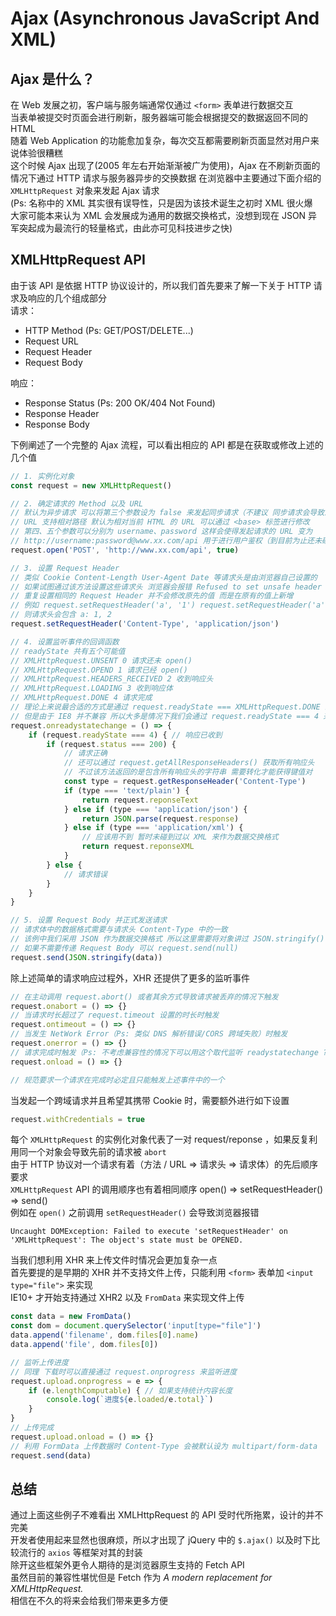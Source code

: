 # Ajax (Asynchronous JavaScript And XML)

## Ajax 是什么？
在 Web 发展之初，客户端与服务端通常仅通过 `<form>` 表单进行数据交互  
当表单被提交时页面会进行刷新，服务器端可能会根据提交的数据返回不同的 HTML  
随着 Web Application 的功能愈加复杂，每次交互都需要刷新页面显然对用户来说体验很糟糕  
这个时候 Ajax 出现了(2005 年左右开始渐渐被广为使用)，Ajax 在不刷新页面的情况下通过 HTTP 请求与服务器异步的交换数据 
在浏览器中主要通过下面介绍的 `XMLHttpRequest` 对象来发起 Ajax 请求  
(Ps: 名称中的 XML 其实很有误导性，只是因为该技术诞生之初时 XML 很火爆  
大家可能本来认为 XML 会发展成为通用的数据交换格式，没想到现在 JSON 异军突起成为最流行的轻量格式，由此亦可见科技进步之快)

## XMLHttpRequest API
由于该 API 是依据 HTTP 协议设计的，所以我们首先要来了解一下关于 HTTP 请求及响应的几个组成部分  
请求：
* HTTP Method (Ps: GET/POST/DELETE...)
* Request URL
* Request Header
* Request Body

响应：
* Response Status (Ps: 200 OK/404 Not Found)
* Response Header
* Response Body

下例阐述了一个完整的 Ajax 流程，可以看出相应的 API 都是在获取或修改上述的几个值
```js
// 1. 实例化对象
const request = new XMLHttpRequest()

// 2. 确定请求的 Method 以及 URL
// 默认为异步请求 可以将第三个参数设为 false 来发起同步请求（不建议 同步请求会导致浏览器阻塞）
// URL 支持相对路径 默认为相对当前 HTML 的 URL 可以通过 <base> 标签进行修改
// 第四、五个参数可以分别为 username、password 这样会使得发起请求的 URL 变为
// http://username:password@www.xx.com/api 用于进行用户鉴权（到目前为止还未碰到过这种形式 感觉应该用不到）
request.open('POST', 'http://www.xx.com/api', true)

// 3. 设置 Request Header
// 类似 Cookie Content-Length User-Agent Date 等请求头是由浏览器自己设置的
// 如果试图通过该方法设置这些请求头 浏览器会报错 Refused to set unsafe header "XXX"
// 重复设置相同的 Request Header 并不会修改原先的值 而是在原有的值上新增
// 例如 request.setRequestHeader('a', '1') request.setRequestHeader('a', '2')
// 则请求头会包含 a: 1, 2
request.setRequestHeader('Content-Type', 'application/json')

// 4. 设置监听事件的回调函数
// readyState 共有五个可能值
// XMLHttpRequest.UNSENT 0 请求还未 open()
// XMLHttpRequest.OPEND 1 请求已经 open()
// XMLHttpRequest.HEADERS_RECEIVED 2 收到响应头
// XMLHttpRequest.LOADING 3 收到响应体
// XMLHttpRequest.DONE 4 请求完成
// 理论上来说最合适的方式是通过 request.readyState === XMLHttpRequest.DONE 来判断请求是否完成
// 但是由于 IE8 并不兼容 所以大多是情况下我们会通过 request.readyState === 4 来判断
request.onreadystatechange = () => {
	if (request.readyState === 4) { // 响应已收到
		if (request.status === 200) {
			// 请求正确
			// 还可以通过 request.getAllResponseHeaders() 获取所有响应头
			// 不过该方法返回的是包含所有响应头的字符串 需要转化才能获得键值对
			const type = request.getResponseHeader('Content-Type')
			if (type === 'text/plain') {
				return request.reponseText
			} else if (type === 'application/json') {
				return JSON.parse(request.response)
			} else if (type === 'application/xml') {
				// 应该用不到 暂时未碰到过以 XML 来作为数据交换格式
				return request.reponseXML
			}
		} else {
			// 请求错误
		}
	}
}

// 5. 设置 Request Body 并正式发送请求
// 请求体中的数据格式需要与请求头 Content-Type 中的一致
// 该例中我们采用 JSON 作为数据交换格式 所以这里需要将对象讲过 JSON.stringify() 处理
// 如果不需要传递 Request Body 可以 request.send(null)
request.send(JSON.stringify(data))
```
除上述简单的请求响应过程外，XHR 还提供了更多的监听事件
```js
// 在主动调用 request.abort() 或者其余方式导致请求被丢弃的情况下触发
request.onabort = () => {}
// 当请求时长超过了 request.timeout 设置的时长时触发
request.ontimeout = () => {}
// 当发生 NetWork Error（Ps: 类似 DNS 解析错误/CORS 跨域失败）时触发
request.onerror = () => {}
// 请求完成时触发（Ps: 不考虑兼容性的情况下可以用这个取代监听 readystatechange ?）
request.onload = () => {}

// 规范要求一个请求在完成时必定且只能触发上述事件中的一个
```

当发起一个跨域请求并且希望其携带 Cookie 时，需要额外进行如下设置
```js
request.withCredentials = true
```

每个 `XMLHttpRequest` 的实例化对象代表了一对 request/reponse ，如果反复利用同一个对象会导致先前的请求被 `abort`  
由于 HTTP 协议对一个请求有着（方法 / URL => 请求头 => 请求体）的先后顺序要求  
`XMLHttpRequest` API 的调用顺序也有着相同顺序 open() => setRequestHeader() => send()  
例如在 `open()` 之前调用 `setRequestHeader()` 会导致浏览器报错
```
Uncaught DOMException: Failed to execute 'setRequestHeader' on 'XMLHttpRequest': The object's state must be OPENED.
```

当我们想利用 XHR 来上传文件时情况会更加复杂一点  
首先要提的是早期的 XHR 并不支持文件上传，只能利用 `<form>` 表单加 `<input type="file">` 来实现  
IE10+ 才开始支持通过 XHR2 以及 `FromData` 来实现文件上传
```js
const data = new FromData()
const dom = document.querySelector('input[type="file"]')
data.append('filename', dom.files[0].name)
data.append('file', dom.files[0])

// 监听上传进度
// 同理 下载时可以直接通过 request.onprogress 来监听进度
request.upload.onprogress = e => {
	if (e.lengthComputable) { // 如果支持统计内容长度
		console.log(`进度${e.loaded/e.total}`)
	}
}
// 上传完成
request.upload.onload = () => {}
// 利用 FormData 上传数据时 Content-Type 会被默认设为 multipart/form-data
request.send(data)
```

## 总结
通过上面这些例子不难看出 XMLHttpRequest 的 API 受时代所拖累，设计的并不完美  
开发者使用起来显然也很麻烦，所以才出现了 jQuery 中的 `$.ajax()` 以及时下比较流行的 `axios` 等框架对其的封装  
除开这些框架外更令人期待的是浏览器原生支持的 Fetch API  
虽然目前的兼容性堪忧但是 Fetch 作为 *A modern replacement for XMLHttpRequest.*  
相信在不久的将来会给我们带来更多方便

